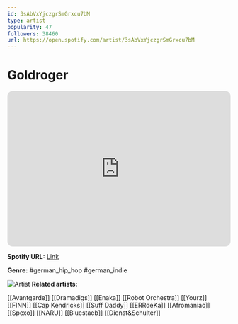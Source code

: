 ```yaml
---
id: 3sAbVxYjczgrSmGrxcu7bM
type: artist
popularity: 47
followers: 38460
url: https://open.spotify.com/artist/3sAbVxYjczgrSmGrxcu7bM
---
```

# Goldroger

<iframe style="border-radius:12px" src="https://open.spotify.com/embed/artist/3sAbVxYjczgrSmGrxcu7bM" width="100%" height="352" frameBorder="0" allowfullscreen="" allow="autoplay; clipboard-write; encrypted-media; fullscreen; picture-in-picture" loading="lazy"></iframe>

**Spotify URL:** [Link](https://open.spotify.com/artist/3sAbVxYjczgrSmGrxcu7bM)

**Genre:**  #german_hip_hop #german_indie

![Artist](https://i.scdn.co/image/ab6761610000e5eba4a2a28320b7f730c8fff786)
**Related artists:**

[[Avantgarde]]
[[Dramadigs]]
[[Enaka]]
[[Robot Orchestra]]
[[Yourz]]
[[FINN]]
[[Cap Kendricks]]
[[Suff Daddy]]
[[ERRdeKa]]
[[Afromaniac]]
[[Spexo]]
[[NARU]]
[[Bluestaeb]]
[[Dienst&Schulter]]
